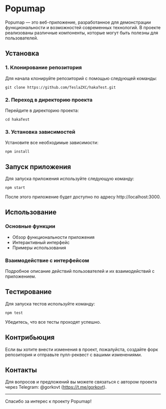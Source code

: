 # Popumap

Popumap — это веб-приложение, разработанное для демонстрации функциональности и возможностей современных технологий. В проекте реализованы различные компоненты, которые могут быть полезны для пользователей.

## Установка

### 1. Клонирование репозитория

Для начала клонируйте репозиторий с помощью следующей команды:

```git clone https://github.com/TeslaZXC/hakaTest.git```


### 2. Переход в директорию проекта

Перейдите в директорию проекта:

```cd hakaTest```


### 3. Установка зависимостей

Установите все необходимые зависимости:

```npm install```


## Запуск приложения

Для запуска приложения используйте следующую команду:

```npm start```


После этого приложение будет доступно по адресу http://localhost:3000.

## Использование

### Основные функции

- Обзор функциональности приложения
- Интерактивный интерфейс
- Примеры использования

### Взаимодействие с интерфейсом

Подробное описание действий пользователей и их взаимодействий с приложением.

## Тестирование

Для запуска тестов используйте команду:

```npm test```

Убедитесь, что все тесты проходят успешно.

## Контрибьюция

Если вы хотите внести изменения в проект, пожалуйста, создайте форк репозитория и отправьте пулл-реквест с вашими изменениями.

## Контакты

Для вопросов и предложений вы можете связаться с автором проекта через Telegram: @gorkovt (https://t.me/gorkovt).

---

Спасибо за интерес к проекту Popumap!
